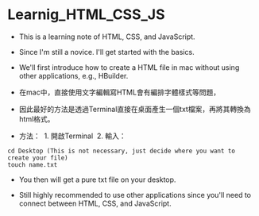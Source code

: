# Learnig_HTML_CSS_JS
* This is a learning note of HTML, CSS, and JavaScript. 
* Since I'm still a novice. I'll get started with the basics.
* We'll first introduce how to create a HTML file in mac without using other applications, e.g., HBuilder.
* 在mac中，直接使用文字編輯寫HTML會有編排字體樣式等問題，
* 因此最好的方法是透過Terminal直接在桌面產生一個txt檔案，再將其轉換為html格式。

* 方法：
  1. 開啟Terminal
  2. 輸入：
```
cd Desktop (This is not necessary, just decide where you want to create your file)
touch name.txt
```
* You then will get a pure txt file on your desktop.

* Still highly recommended to use other applications since you'll need to connect between HTML, CSS, and JavaScript.
